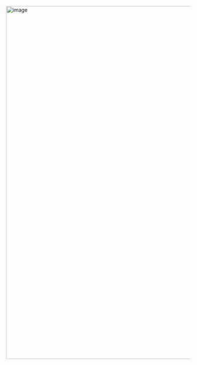 <img width="961" alt="image" src="https://github.com/erinnmclaughlin/PersonalWebsite/assets/22223146/0ae15b74-9467-4f78-a7c8-84b5afe8b05f">
